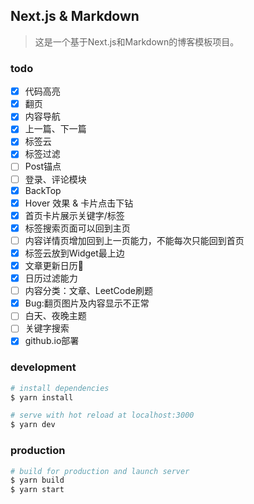 ## Next.js & Markdown

> 这是一个基于Next.js和Markdown的博客模板项目。

### todo

- [x] 代码高亮
- [x] 翻页
- [x] 内容导航
- [x] 上一篇、下一篇
- [x] 标签云
- [x] 标签过滤
- [ ] Post锚点
- [ ] 登录、评论模块
- [x] BackTop
- [x] Hover 效果 & 卡片点击下钻
- [x] 首页卡片展示关键字/标签
- [x] 标签搜索页面可以回到主页
- [ ] 内容详情页增加回到上一页能力，不能每次只能回到首页
- [x] 标签云放到Widget最上边
- [x] 文章更新日历📆
- [x] 日历过滤能力
- [ ] 内容分类：文章、LeetCode刷题
- [x] Bug:翻页图片及内容显示不正常
- [ ] 白天、夜晚主题
- [ ] 关键字搜索
- [x] github.io部署

### development

```bash
# install dependencies
$ yarn install

# serve with hot reload at localhost:3000
$ yarn dev

```

### production

```bash
# build for production and launch server
$ yarn build
$ yarn start

```
